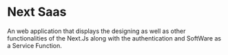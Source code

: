 # Next Saas

An web application that displays the designing as well as other functionalities of the Next.Js along with the authentication and SoftWare as a Service Function.

